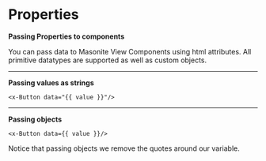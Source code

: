 # Properties

**Passing Properties to components**

You can pass data to Masonite View Components using html attributes. All primitive datatypes are supported as well as custom objects.

****

**Passing values as strings**

```
<x-Button data="{{ value }}"/>
```

****

**Passing objects**

```
<x-Button data={{ value }}/>
```

Notice that passing objects we remove the quotes around our variable.&#x20;
